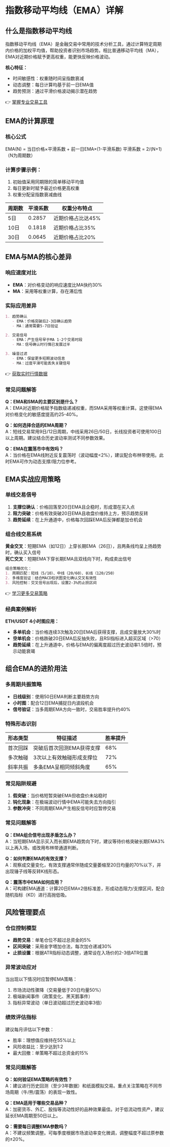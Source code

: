 # 指数移动平均线（EMA）详解

## 什么是指数移动平均线

指数移动平均线（EMA）是金融交易中常用的技术分析工具，通过计算特定周期内价格的加权平均值，帮助投资者识别市场趋势。相比普通移动平均线（MA），EMA对近期价格赋予更高权重，能更快反映价格波动。

**核心特征：**
- 时间敏感性：权重随时间呈指数衰减
- 动态调整：每日计算均基于前一日EMA值
- 趋势预测：通过平滑价格波动揭示潜在趋势

👉 [掌握专业交易工具](https://bit.ly/okx_welcome)

## EMA的计算原理

### 核心公式
EMA(N) = 当日价格×平滑系数 + 前一日EMA×(1-平滑系数)
平滑系数 = 2/(N+1)（N为周期数）

### 计算步骤示例：
1. 初始值采用同期限的简单移动平均值
2. 每日更新时赋予最近价格更高权重
3. 权重分配呈指数衰减曲线

| 周期数 | 平滑系数 | 权重分布特点 |
|--------|----------|--------------|
| 5日    | 0.2857   | 近期价格占比达45% |
| 10日   | 0.1818   | 近期价格占比35% |
| 30日   | 0.0645   | 近期价格占比20% |

## EMA与MA的核心差异

### 响应速度对比
- **EMA**：对价格变动的响应速度比MA快约30%
- **MA**：采用等权重计算，存在滞后性

### 实际应用差异
```markdown
1. 趋势确认
   - EMA：价格突破后2-3日确认趋势
   - MA：通常需要5-7日验证

2. 交易信号
   - EMA：产生信号早于MA 1-2个交易时段
   - MA：信号确认时行情已发展过半

3. 噪音过滤
   - EMA：保留更多短期波动信息
   - MA：过度平滑可能丢失关键信号
```

👉 [获取实时行情数据](https://bit.ly/okx_welcome)

### 常见问题解答
**Q：EMA和SMA的主要区别是什么？**  
A：EMA对近期价格赋予指数级递减权重，而SMA采用等权重计算。这使得EMA对价格变化的敏感度提高约25-40%。

**Q：如何选择合适的EMA周期？**  
A：短线交易常用9日/12日周期，中线采用26日/50日，长线投资者可使用100日以上周期。建议结合历史波动率测试不同参数效果。

**Q：EMA在震荡市中有效吗？**  
A：当价格在EMA线附近反复震荡时（波动幅度<2%），建议配合布林带使用。此时EMA可作为动态支撑/阻力位参考。

## EMA实战应用策略

### 单线交易信号
1. **支撑位确认**：价格回落至20日EMA且企稳时，形成潜在买入点
2. **阻力突破**：价格有效突破20日EMA且收盘价维持上方，预示趋势反转
3. **趋势延续**：在上升通道中，价格每次回踩EMA后反弹都是加仓机会

### 组合线交易系统
**黄金交叉**：短期EMA（如12日）上穿长期EMA（26日），且两条线均呈上扬趋势时，确认买入信号  
**死亡交叉**：短期EMA下穿长期EMA且双线向下时，构成卖出信号

```markdown
组合策略优化：
1. 周期匹配：短线（5/10）、中线（20/60）、长线（120/250）
2. 多维度验证：结合MACD柱状图变化确认交叉有效性
3. 风险控制：交叉信号出现后，设置2-3%的止损区间
```

👉 [学习更多交易策略](https://bit.ly/okx_welcome)

### 经典案例解析
**ETH/USDT 4小时图应用：**
- **多单机会**：当价格连续3次触及20日EMA后获得支撑，且成交量放大30%时
- **空单机会**：价格跌破20日EMA后反抽失败，且RSI指标进入超买区域（>70）
- **趋势延续**：在上升通道中，价格与EMA的偏离度超过历史波动率1.5倍时，预示动能衰竭

## 组合EMA的进阶用法

### 多周期共振策略
- **日线级别**：使用50日EMA判断主要趋势方向
- **小时图**：配合12日EMA捕捉日内波段机会
- **信号验证**：当多周期EMA方向一致时，交易胜率提升约40%

### 特殊形态识别
| 形态类型 | 特征描述 | 胜率提升 |
|----------|----------|----------|
| 首次回踩 | 突破后首次回测EMA获得支撑 | 68% |
| 多次触碰 | 3次以上有效触碰形成支撑位 | 72% |
| 斜率共振 | 多条EMA呈相同倾斜角度 | 65% |

### 常见陷阱规避
1. **假突破**：当价格短暂突破EMA但收盘价未站稳时
2. **钝化现象**：在极端波动行情中EMA可能失去方向指引
3. **参数冲突**：不同周期EMA产生相反信号时应暂停交易

### 常见问题解答
**Q：EMA组合信号出现矛盾怎么办？**  
A：当短期EMA显示买入而长期EMA趋势向下时，建议等待价格突破长期EMA3%以上再入场，或改用布林带通道判断。

**Q：如何判断EMA的有效支撑？**  
A：观察成交量变化，有效支撑通常伴随成交量萎缩至20日均量的70%以下，并出现锤子线等反转K线形态。

**Q：震荡市中EMA如何应用？**  
A：可构建EMA通道：计算20日EMA±2倍标准差，形成动态阻力/支撑区间，配合随机指标（KD）进行高抛低吸。

## 风险管理要点

### 仓位控制模型
- **趋势交易**：单笔仓位不超过总资金的5%
- **区间突破**：采用金字塔加仓法，每次加仓递减30%
- **止损设置**：根据ATR指标动态调整，通常设在入场价的2-3倍ATR位置

### 异常波动应对
当出现以下情况时应暂停EMA策略：
1. 市场流动性骤降（交易量低于20日均量50%）
2. 极端新闻事件（政策变化、黑天鹅事件）
3. 指标异常波动（单日波动超过历史波动率3倍）

### 绩效评估指标
建议每月评估以下参数：
- 胜率：理想值应维持在55%以上
- 风险收益比：至少达到1:2
- 最大回撤：单策略不超过总资金的15%

### 常见问题解答
**Q：如何验证EMA策略的有效性？**  
A：建议进行历史回测（至少3年数据）和纸面模拟交易。重点关注策略在不同市场周期（牛/熊/震荡）的表现一致性。

**Q：EMA适用于哪些交易品种？**  
A：加密货币、外汇、股指等流动性好的品种效果最佳。对于低流动性资产，建议延长EMA周期至50日以上。

**Q：需要每日调整EMA参数吗？**  
A：不建议频繁调整。可每季度根据市场波动率变化微调，调整幅度不超过原参数的±20%。
